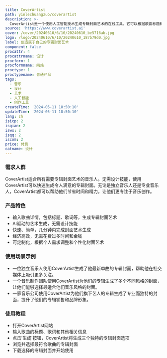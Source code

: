 ```yaml
---
title: CoverArtist
path: yinlechuangzuo/coverartist
description: >-
  CoverArtist是一个使用人工智能技术生成专辑封面艺术的在线工具。它可以根据歌曲标题和歌词等信息，快速生成独特而令人赏心悦目的专辑封面。CoverArtist提供快速、简单、经济高效的封面艺术生成服务，让音乐人能够专注于创作。
source: 'https://www.coverartist.ai'
cover: /cover/20240610/6/10/20240610_be5716ab.jpg
logo: /logo/20240610/6/10/20240610_187b79d0.jpg
label: 创造属于自己的专辑封面艺术
component: false
procattr: 4
procattrname: 设计
procform: 1
procformname: 网站
proctype: 1
proctypename: 普通产品
tags:
  - 音乐
  - 设计
  - 艺术
  - 人工智能
  - 创作工具
createTime: '2024-05-11 18:50:10'
updateTime: '2024-05-11 18:50:10'
lang: zh
isicp: 2
isqian: 2
iswx: 2
isqq: 2
iscom: 2
price: 付费
catname: 设计
---
```




### 需求人群
CoverArtist适合所有需要专辑封面艺术的音乐人。无需设计技能，使用CoverArtist可以快速生成令人满意的专辑封面。无论是独立音乐人还是专业音乐人，CoverArtist都可以帮助他们节省时间和精力，让他们更专注于音乐创作。

### 产品特色
* 输入歌曲详情，包括标题、歌词等，生成专辑封面艺术
* AI驱动的艺术生成，无需设计技能
* 快速、简单，几分钟内完成封面艺术生成
* 经济高效，无需花费过多时间和金钱
* 可定制化，根据个人需求调整和个性化封面艺术

### 使用场景示例
* 一位独立音乐人使用CoverArtist生成了他最新单曲的专辑封面，帮助他在社交媒体上吸引更多关注。
* 一个音乐制作团队使用CoverArtist为他们的专辑生成了多个不同风格的封面，让他们能够选择最适合他们音乐风格的封面。
* 一家音乐公司使用CoverArtist为他们旗下艺人的专辑生成了专业而独特的封面，提升了他们的专辑销售和品牌形象。

### 使用教程
* 打开CoverArtist网站
* 输入歌曲的标题、歌词和其他相关信息
* 点击'生成'按钮，CoverArtist将生成三个独特的专辑封面选项
* 浏览并选择最符合歌曲的专辑封面
* 下载选择的专辑封面并开始使用

  

